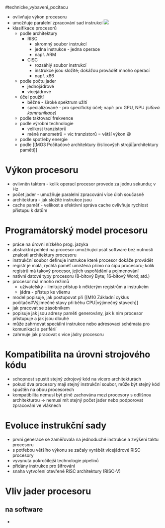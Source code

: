 #technicke_vybaveni_pocitacu 
* ovlivňuje výkon procesoru
* umožňuje paralelní zpracování sad instrukcí
![](https://www.alrj.org/images/riscv/Pipeline_summary.png)
* klasifikace procesorů
	* podle architektury
		* RISC
			* skromný soubor instrukcí
			* jedna instrukce - jedna operace
			* např. ARM
		* CISC
			* rozsáhlý soubor instrukcí
			* instrukce jsou složité; dokážou provádět mnoho operací
			* např. x86
	* podle počtu jader
		* jednojádrové
		* vícejádrové
	* účel použití
		* běžné - široké spektrum užití
		* specializované - pro specifický účel; např: pro GPU, NPU *(síťová komnunikace)*
	* podle taktovací frekvence
	* podle výrobní technologie
		* velikost tranzistorů
		* méně nanometrů = víc tranzistorů = větší výkon 😃
	* podle spotřeby energie
	* podle [[MO3 Počítačové architektury číslicových strojů|architektury paměti]]
# Výkon procesoru
* ovlivněn taktem - kolik operací procesor provede za jednu sekundu; v Hz
* počet jader - umožňuje paralelní zpracování více úloh současně
* architektura - jak složité instrukce jsou
* cache paměť - velikost a efektivní správa cache ovlivňuje rychlost přístupu k datům
# Programátorský model procesoru
* práce na úrovni nízkého prog. jazyka
* abstraktní pohled na procesor umožňující psát software bez nutnosti znalosti architektury procesoru
* instrukční soubor definuje instrukce které procesor dokáže provádět
* registr je malá, rychlá paměť umístěná přímo na čipu procesoru; kolik registrů má takový procesor, jejich uspořádání a pojmenování
* nativní datové typy procesoru (8-bitový Byte; 16-bitový Word; atd.)
* procesor má mnoho režimů
	* uživatelský - limituje přístup k některým registrům a instrukcím
	* jádra - přístup ke všemu
* model popisuje, jak postupovat při [[M10 Základní cyklus počítače#Výjimečné stavy při běhu CPU|výjimečný stavech]]
* jak pracovat se zásobníkem
* popisuje jak jsou adresy paměti generovány, jak k nim procesor přistupuje a jak jsou dlouhé
* může zahrnovat speciální instrukce nebo adresovací schémata pro komunikaci s periférií
* zahrnuje jak pracovat s více jádry procesoru
# Kompatibilita na úrovni strojového kódu
* schopnost spustit stejný zdrojový kód na vícero architekturách
* pokud dva procesory mají stejný instrukční soubor, může být stejný kód spuštěn na obou procesorech
* kompatibilita nemusí být plně zachována mezi procesory s odlišnou architekturou → nemusí mít stejný počet jader nebo podporovat zpracování ve vláknech
# Evoluce instrukční sady
* první generace se zaměřovala na jednoduché instrukce a zvýšení taktu procesoru
* s potřebou většího výkonu se začaly vyrábět vícejádrové RISC procesory
* vyvynuta pokročilejší technologie pipelinů
* přidány instrukce pro šifrování
* snaha vytvoření otevřené RISC architektury (RISC-V)
# Vliv jader procesoru
## na software
* 
